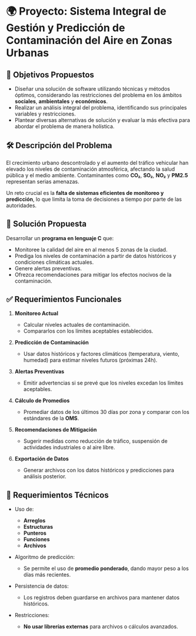 

# 🌍 Proyecto: Sistema Integral de Gestión y Predicción de Contaminación del Aire en Zonas Urbanas

## 🎯 Objetivos Propuestos

- Diseñar una solución de software utilizando técnicas y métodos óptimos, considerando las restricciones del problema en los ámbitos **sociales**, **ambientales** y **económicos**.
- Realizar un análisis integral del problema, identificando sus principales variables y restricciones.
- Plantear diversas alternativas de solución y evaluar la más efectiva para abordar el problema de manera holística.

## 🛠️ Descripción del Problema

El crecimiento urbano descontrolado y el aumento del tráfico vehicular han elevado los niveles de contaminación atmosférica, afectando la salud pública y el medio ambiente. Contaminantes como **CO₂**, **SO₂**, **NO₂** y **PM2.5** representan serias amenazas.

Un reto crucial es la **falta de sistemas eficientes de monitoreo y predicción**, lo que limita la toma de decisiones a tiempo por parte de las autoridades.

## 🧩 Solución Propuesta

Desarrollar un **programa en lenguaje C** que:

- Monitoree la calidad del aire en al menos 5 zonas de la ciudad.
- Prediga los niveles de contaminación a partir de datos históricos y condiciones climáticas actuales.
- Genere alertas preventivas.
- Ofrezca recomendaciones para mitigar los efectos nocivos de la contaminación.

## ✅ Requerimientos Funcionales

1. **Monitoreo Actual**
   - Calcular niveles actuales de contaminación.
   - Compararlos con los límites aceptables establecidos.

2. **Predicción de Contaminación**
   - Usar datos históricos y factores climáticos (temperatura, viento, humedad) para estimar niveles futuros (próximas 24h).

3. **Alertas Preventivas**
   - Emitir advertencias si se prevé que los niveles excedan los límites aceptables.

4. **Cálculo de Promedios**
   - Promediar datos de los últimos 30 días por zona y comparar con los estándares de la **OMS**.

5. **Recomendaciones de Mitigación**
   - Sugerir medidas como reducción de tráfico, suspensión de actividades industriales o al aire libre.

6. **Exportación de Datos**
   - Generar archivos con los datos históricos y predicciones para análisis posterior.

## 💾 Requerimientos Técnicos

- Uso de:
  - **Arreglos**
  - **Estructuras**
  - **Punteros**
  - **Funciones**
  - **Archivos**
  
- Algoritmo de predicción:
  - Se permite el uso de **promedio ponderado**, dando mayor peso a los días más recientes.

- Persistencia de datos:
  - Los registros deben guardarse en archivos para mantener datos históricos.

- Restricciones:
  - **No usar librerías externas** para archivos o cálculos avanzados.

